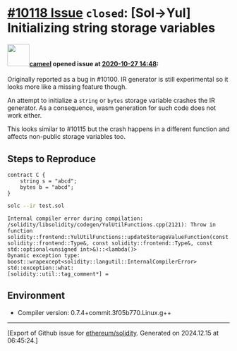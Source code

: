 # [\#10118 Issue](https://github.com/ethereum/solidity/issues/10118) `closed`: [Sol->Yul] Initializing string storage variables

#### <img src="https://avatars.githubusercontent.com/u/137030?v=4" width="50">[cameel](https://github.com/cameel) opened issue at [2020-10-27 14:48](https://github.com/ethereum/solidity/issues/10118):

Originally reported as a bug in #10100. IR generator is still experimental so it looks more like a missing feature though.

An attempt to initialize a `string` or `bytes` storage variable crashes the IR generator. As a consequence, wasm generation for such code does not work either.

This looks similar to #10115 but the crash happens in a different function and affects non-public storage variables too.

## Steps to Reproduce
```solidity
contract C {
    string s = "abcd";
    bytes b = "abcd";
}
```

```bash
solc --ir test.sol
```
```
Internal compiler error during compilation:
/solidity/libsolidity/codegen/YulUtilFunctions.cpp(2121): Throw in function solidity::frontend::YulUtilFunctions::updateStorageValueFunction(const solidity::frontend::Type&, const solidity::frontend::Type&, const std::optional<unsigned int>&)::<lambda()>
Dynamic exception type: boost::wrapexcept<solidity::langutil::InternalCompilerError>
std::exception::what:
[solidity::util::tag_comment*] =
```

## Environment
- Compiler version: 0.7.4+commit.3f05b770.Linux.g++




-------------------------------------------------------------------------------



[Export of Github issue for [ethereum/solidity](https://github.com/ethereum/solidity). Generated on 2024.12.15 at 06:45:24.]
